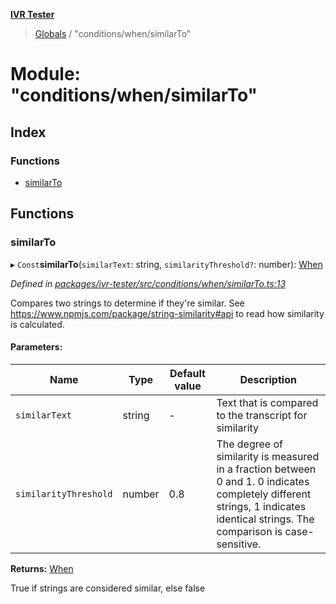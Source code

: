**[IVR Tester](../README.md)**

> [Globals](../README.md) / "conditions/when/similarTo"

# Module: "conditions/when/similarTo"

## Index

### Functions

* [similarTo](_conditions_when_similarto_.md#similarto)

## Functions

### similarTo

▸ `Const`**similarTo**(`similarText`: string, `similarityThreshold?`: number): [When](_conditions_when_when_.md#when)

*Defined in [packages/ivr-tester/src/conditions/when/similarTo.ts:13](https://github.com/SketchingDev/ivr-tester/blob/f08915c/packages/ivr-tester/src/conditions/when/similarTo.ts#L13)*

Compares two strings to determine if they're similar.
See https://www.npmjs.com/package/string-similarity#api to read how similarity is calculated.

#### Parameters:

Name | Type | Default value | Description |
------ | ------ | ------ | ------ |
`similarText` | string | - | Text that is compared to the transcript for similarity |
`similarityThreshold` | number | 0.8 | The degree of similarity is measured in a fraction between 0 and 1. 0 indicates completely different strings, 1 indicates identical strings. The comparison is case-sensitive. |

**Returns:** [When](_conditions_when_when_.md#when)

True if strings are considered similar, else false
